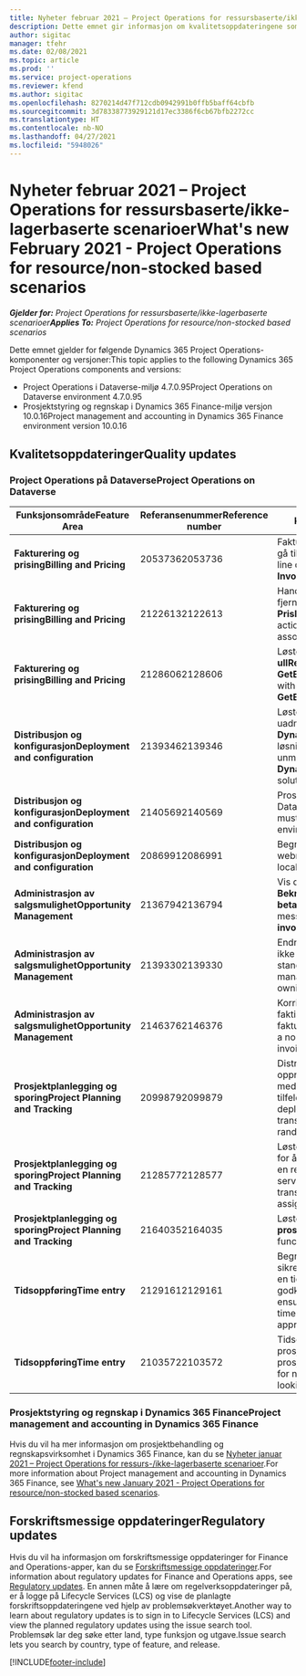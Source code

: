 ```yaml
---
title: Nyheter februar 2021 – Project Operations for ressursbaserte/ikke-lagerbaserte scenarioer
description: Dette emnet gir informasjon om kvalitetsoppdateringene som er tilgjengelige i februar 2021-versjonen av Project Operations for ressursbaserte/ikke-lagerførte scenarioer.
author: sigitac
manager: tfehr
ms.date: 02/08/2021
ms.topic: article
ms.prod: ''
ms.service: project-operations
ms.reviewer: kfend
ms.author: sigitac
ms.openlocfilehash: 8270214d47f712cdb0942991b0ffb5baff64cbfb
ms.sourcegitcommit: 3d78338773929121d17ec3386f6cb67bfb2272cc
ms.translationtype: HT
ms.contentlocale: nb-NO
ms.lasthandoff: 04/27/2021
ms.locfileid: "5948026"
---
```

# <a name="whats-new-february-2021---project-operations-for-resourcenon-stocked-based-scenarios"></a><span data-ttu-id="4d274-103">Nyheter februar 2021 – Project Operations for ressursbaserte/ikke-lagerbaserte scenarioer</span><span class="sxs-lookup"><span data-stu-id="4d274-103">What's new February 2021 - Project Operations for resource/non-stocked based scenarios</span></span>

<span data-ttu-id="4d274-104">_**Gjelder for:** Project Operations for ressursbaserte/ikke-lagerbaserte scenarioer_</span><span class="sxs-lookup"><span data-stu-id="4d274-104">_**Applies To:** Project Operations for resource/non-stocked based scenarios_</span></span>

<span data-ttu-id="4d274-105">Dette emnet gjelder for følgende Dynamics 365 Project Operations-komponenter og versjoner:</span><span class="sxs-lookup"><span data-stu-id="4d274-105">This topic applies to the following Dynamics 365 Project Operations components and versions:</span></span>

- <span data-ttu-id="4d274-106">Project Operations i Dataverse-miljø 4.7.0.95</span><span class="sxs-lookup"><span data-stu-id="4d274-106">Project Operations on Dataverse environment 4.7.0.95</span></span>
- <span data-ttu-id="4d274-107">Prosjektstyring og regnskap i Dynamics 365 Finance-miljø versjon 10.0.16</span><span class="sxs-lookup"><span data-stu-id="4d274-107">Project management and accounting in Dynamics 365 Finance environment version 10.0.16</span></span> 

## <a name="quality-updates"></a><span data-ttu-id="4d274-108">Kvalitetsoppdateringer</span><span class="sxs-lookup"><span data-stu-id="4d274-108">Quality updates</span></span>

### <a name="project-operations-on-dataverse"></a><span data-ttu-id="4d274-109">Project Operations på Dataverse</span><span class="sxs-lookup"><span data-stu-id="4d274-109">Project Operations on Dataverse</span></span>

| <span data-ttu-id="4d274-110">**Funksjonsområde**</span><span class="sxs-lookup"><span data-stu-id="4d274-110">**Feature Area**</span></span> | <span data-ttu-id="4d274-111">**Referansenummer**</span><span class="sxs-lookup"><span data-stu-id="4d274-111">**Reference number**</span></span> | <span data-ttu-id="4d274-112">**Kvalitetsoppdatering**</span><span class="sxs-lookup"><span data-stu-id="4d274-112">**Quality update**</span></span> |
| --- | --- | --- |
| <span data-ttu-id="4d274-113">**Fakturering og prising**</span><span class="sxs-lookup"><span data-stu-id="4d274-113">**Billing and Pricing**</span></span> | <span data-ttu-id="4d274-114">2053736</span><span class="sxs-lookup"><span data-stu-id="4d274-114">2053736</span></span> | <span data-ttu-id="4d274-115">Fakturalinjedetaljer er nå tilgjengelige ved å gå til **Faktura** > **Relatert informasjon**.</span><span class="sxs-lookup"><span data-stu-id="4d274-115">Invoice line details are now accessible by going to **Invoice** > **Related information**.</span></span> |
| <span data-ttu-id="4d274-116">**Fakturering og prising**</span><span class="sxs-lookup"><span data-stu-id="4d274-116">**Billing and Pricing**</span></span> | <span data-ttu-id="4d274-117">2122613</span><span class="sxs-lookup"><span data-stu-id="4d274-117">2122613</span></span> | <span data-ttu-id="4d274-118">Handlingene **Aktiver** og **Deaktiver** ble fjernet fra tilknytningsenhetene for **Prisliste**.</span><span class="sxs-lookup"><span data-stu-id="4d274-118">The **Activate** and **Deactivate** actions were removed from the **Price List** association entities.</span></span> |
| <span data-ttu-id="4d274-119">**Fakturering og prising**</span><span class="sxs-lookup"><span data-stu-id="4d274-119">**Billing and Pricing**</span></span> | <span data-ttu-id="4d274-120">2128606</span><span class="sxs-lookup"><span data-stu-id="4d274-120">2128606</span></span> | <span data-ttu-id="4d274-121">Løste problemet med **ullReferenceException** i plugin-modulen **GetEstimatesForProject**.</span><span class="sxs-lookup"><span data-stu-id="4d274-121">Resolved the issue with **ullReferenceException** in the **GetEstimatesForProject** plug-in.</span></span> |
| <span data-ttu-id="4d274-122">**Distribusjon og konfigurasjon**</span><span class="sxs-lookup"><span data-stu-id="4d274-122">**Deployment and configuration**</span></span> | <span data-ttu-id="4d274-123">2139346</span><span class="sxs-lookup"><span data-stu-id="4d274-123">2139346</span></span> | <span data-ttu-id="4d274-124">Løste problemet med import av uadministrert **Dynamics365ProjectOperationsDualWrite**-løsning.</span><span class="sxs-lookup"><span data-stu-id="4d274-124">Resolved the issue with importing unmanaged **Dynamics365ProjectOperationsDualWrite** solution.</span></span> |
| <span data-ttu-id="4d274-125">**Distribusjon og konfigurasjon**</span><span class="sxs-lookup"><span data-stu-id="4d274-125">**Deployment and configuration**</span></span> | <span data-ttu-id="4d274-126">2140569</span><span class="sxs-lookup"><span data-stu-id="4d274-126">2140569</span></span> | <span data-ttu-id="4d274-127">Prosjektløsningen må ikke installeres i Dataverse Teams-miljøene.</span><span class="sxs-lookup"><span data-stu-id="4d274-127">Project solution must not be installed in the Dataverse Teams environments.</span></span> |
| <span data-ttu-id="4d274-128">**Distribusjon og konfigurasjon**</span><span class="sxs-lookup"><span data-stu-id="4d274-128">**Deployment and configuration**</span></span> | <span data-ttu-id="4d274-129">2086991</span><span class="sxs-lookup"><span data-stu-id="4d274-129">2086991</span></span> | <span data-ttu-id="4d274-130">Begrenset tilpassing av lokalisering av webressurser.</span><span class="sxs-lookup"><span data-stu-id="4d274-130">Restricted customizing localization of web resources.</span></span> |
| <span data-ttu-id="4d274-131">**Administrasjon av salgsmulighet**</span><span class="sxs-lookup"><span data-stu-id="4d274-131">**Opportunity Management**</span></span> | <span data-ttu-id="4d274-132">2136794</span><span class="sxs-lookup"><span data-stu-id="4d274-132">2136794</span></span> | <span data-ttu-id="4d274-133">Vis den riktige feilmeldingen når prosessen **Bekreft faktura** eller **Merk faktura som betalt** mislykkes.</span><span class="sxs-lookup"><span data-stu-id="4d274-133">Display the correct error message when the **Confirm invoice** or **Mark invoice as paid** processes fail.</span></span> |
| <span data-ttu-id="4d274-134">**Administrasjon av salgsmulighet**</span><span class="sxs-lookup"><span data-stu-id="4d274-134">**Opportunity Management**</span></span> | <span data-ttu-id="4d274-135">2139330</span><span class="sxs-lookup"><span data-stu-id="4d274-135">2139330</span></span> | <span data-ttu-id="4d274-136">Endring av prosjektlederen i et prosjekt kan ikke tilbakestille det eiende firmaet tilbake til standardverdien.</span><span class="sxs-lookup"><span data-stu-id="4d274-136">Changing the Project manager on a project must not reset the owning company back to the default value.</span></span> |
| <span data-ttu-id="4d274-137">**Administrasjon av salgsmulighet**</span><span class="sxs-lookup"><span data-stu-id="4d274-137">**Opportunity Management**</span></span> | <span data-ttu-id="4d274-138">2146376</span><span class="sxs-lookup"><span data-stu-id="4d274-138">2146376</span></span> | <span data-ttu-id="4d274-139">Korrigert avgiftsbeløp i en ikke-belastbar faktisk verdi opprettes fra fakturabekreftelsen.</span><span class="sxs-lookup"><span data-stu-id="4d274-139">Corrected tax amount in a non-chargeable actual is created from invoice confirmation.</span></span> |
| <span data-ttu-id="4d274-140">**Prosjektplanlegging og sporing**</span><span class="sxs-lookup"><span data-stu-id="4d274-140">**Project Planning and Tracking**</span></span> | <span data-ttu-id="4d274-141">2099879</span><span class="sxs-lookup"><span data-stu-id="4d274-141">2099879</span></span> | <span data-ttu-id="4d274-142">Distribusjonen i Dataverse-miljøet må opprette en standard transaksjonskategori med en statisk ID og ikke generere én tilfeldig per miljø.</span><span class="sxs-lookup"><span data-stu-id="4d274-142">The Dataverse environment deployment must create a default transaction category with a static ID and not randomly generate one per environment.</span></span> |
| <span data-ttu-id="4d274-143">**Prosjektplanlegging og sporing**</span><span class="sxs-lookup"><span data-stu-id="4d274-143">**Project Planning and Tracking**</span></span> | <span data-ttu-id="4d274-144">2128577</span><span class="sxs-lookup"><span data-stu-id="4d274-144">2128577</span></span> | <span data-ttu-id="4d274-145">Løste brukerrettighetene for prosjektservice for å oppdatere transaksjonskategorien for en ressurstilordning.</span><span class="sxs-lookup"><span data-stu-id="4d274-145">Fixed the Project service user privileges to update the transaction category on a resource assignment.</span></span> |
| <span data-ttu-id="4d274-146">**Prosjektplanlegging og sporing**</span><span class="sxs-lookup"><span data-stu-id="4d274-146">**Project Planning and Tracking**</span></span> | <span data-ttu-id="4d274-147">2164035</span><span class="sxs-lookup"><span data-stu-id="4d274-147">2164035</span></span> | <span data-ttu-id="4d274-148">Løste problemer med funksjonen **Kopier prosjekt**.</span><span class="sxs-lookup"><span data-stu-id="4d274-148">Fixed issues with the **Copy Project** function.</span></span> |
| <span data-ttu-id="4d274-149">**Tidsoppføring**</span><span class="sxs-lookup"><span data-stu-id="4d274-149">**Time entry**</span></span> | <span data-ttu-id="4d274-150">2129161</span><span class="sxs-lookup"><span data-stu-id="4d274-150">2129161</span></span> | <span data-ttu-id="4d274-151">Begrensninger for inntasting brukes for å sikre at brukere ikke kan endre og oppdatere en tidsoppføring som er sendt eller godkjent.</span><span class="sxs-lookup"><span data-stu-id="4d274-151">Tighter restrictions are applied to ensure users can't change and update a time entry that has been submitted or approved.</span></span> |
| <span data-ttu-id="4d274-152">**Tidsoppføring**</span><span class="sxs-lookup"><span data-stu-id="4d274-152">**Time entry**</span></span> | <span data-ttu-id="4d274-153">2103572</span><span class="sxs-lookup"><span data-stu-id="4d274-153">2103572</span></span> | <span data-ttu-id="4d274-154">Tidsgodkjenning for ikke-prosjekttidsoppføringer kan ikke se etter prosjektgodkjennelsesrolle.</span><span class="sxs-lookup"><span data-stu-id="4d274-154">Time approval for non-project time entries must not be looking for project approver role.</span></span> |

### <a name="project-management-and-accounting-in-dynamics-365-finance"></a><span data-ttu-id="4d274-155">Prosjektstyring og regnskap i Dynamics 365 Finance</span><span class="sxs-lookup"><span data-stu-id="4d274-155">Project management and accounting in Dynamics 365 Finance</span></span> 

<span data-ttu-id="4d274-156">Hvis du vil ha mer informasjon om prosjektbehandling og regnskapsvirksomhet i Dynamics 365 Finance, kan du se [Nyheter januar 2021 – Project Operations for ressurs-/ikke-lagerbaserte scenarioer](whats-new-jan-2021-resource-based.md).</span><span class="sxs-lookup"><span data-stu-id="4d274-156">For more information about Project management and accounting in Dynamics 365 Finance, see [What's new January 2021 - Project Operations for resource/non-stocked based scenarios](whats-new-jan-2021-resource-based.md).</span></span>


## <a name="regulatory-updates"></a><span data-ttu-id="4d274-157">Forskriftsmessige oppdateringer</span><span class="sxs-lookup"><span data-stu-id="4d274-157">Regulatory updates</span></span>

<span data-ttu-id="4d274-158">Hvis du vil ha informasjon om forskriftsmessige oppdateringer for Finance and Operations-apper, kan du se [Forskriftsmessige oppdateringer](/dynamics365/finance/localizations/regulatory-updates).</span><span class="sxs-lookup"><span data-stu-id="4d274-158">For information about regulatory updates for Finance and Operations apps, see [Regulatory updates](/dynamics365/finance/localizations/regulatory-updates).</span></span> <span data-ttu-id="4d274-159">En annen måte å lære om regelverksoppdateringer på, er å logge på Lifecycle Services (LCS) og vise de planlagte forskriftsoppdateringene ved hjelp av problemsøkverktøyet.</span><span class="sxs-lookup"><span data-stu-id="4d274-159">Another way to learn about regulatory updates is to sign in to Lifecycle Services (LCS) and view the planned regulatory updates using the issue search tool.</span></span> <span data-ttu-id="4d274-160">Problemsøk lar deg søke etter land, type funksjon og utgave.</span><span class="sxs-lookup"><span data-stu-id="4d274-160">Issue search lets you search by country, type of feature, and release.</span></span>


[!INCLUDE[footer-include](../includes/footer-banner.md)]